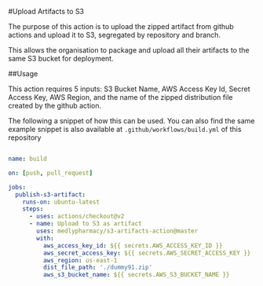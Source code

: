 #Upload Artifacts to S3

The purpose of this action is to upload the zipped artifact from github actions and upload it to S3, segregated by repository and branch. 

This allows the organisation to package and upload all their artifacts to the same S3 bucket for deployment.

##Usage

This action requires 5 inputs: S3 Bucket Name, AWS Access Key Id, Secret Access Key, AWS Region, and the name of the zipped distribution file created by the github action.

The following a snippet of how this can be used. You can also find the same example snippet is also available at ```.github/workflows/build.yml``` of this repository

```yaml

name: build

on: [push, pull_request]

jobs:
  publish-s3-artifact:
    runs-on: ubuntu-latest
    steps:
      - uses: actions/checkout@v2
      - name: Upload to S3 as artifact
        uses: medlypharmacy/s3-artifacts-action@master
        with:
          aws_access_key_id: ${{ secrets.AWS_ACCESS_KEY_ID }}
          aws_secret_access_key: ${{ secrets.AWS_SECRET_ACCESS_KEY }}
          aws_region: us-east-1
          dist_file_path: './dummy91.zip'
          aws_s3_bucket_name: ${{ secrets.AWS_S3_BUCKET_NAME }}
```